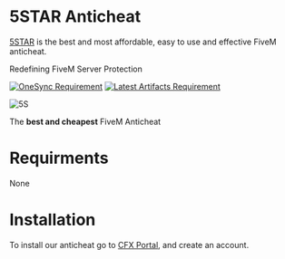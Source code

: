 # 5STAR Anticheat

[5STAR](https://store.5mscripts.eu/) is the best and most affordable, easy to use and effective FiveM anticheat.

Redefining FiveM Server Protection

[![OneSync Requirement](https://img.shields.io/badge/OneSync-Required-red?style=for-the-badge&logo=fivem&logoColor=white)](https://docs.fivem.net/docs/scripting-reference/onesync/)
[![Latest Artifacts Requirement](https://img.shields.io/badge/Latest%20Artifacts-Required-blue?style=for-the-badge&logo=fivem&logoColor=white)](https://runtime.fivem.net/artifacts/fivem/build_server_windows/master)

![5S](https://cdn.discordapp.com/attachments/1416499778308800634/1416499821996412958/5M.png?ex=68c7ba82&is=68c66902&hm=91bf9afc17c44b8d53ebc03b73d360775a5a8de3a947c5c7302eae14a7d84b2d&)

The **best and cheapest** FiveM Anticheat

# Requirments
None

# Installation
To install our anticheat go to [CFX Portal](https://portal.cfx.re/assets/granted-assets), and create an account.
